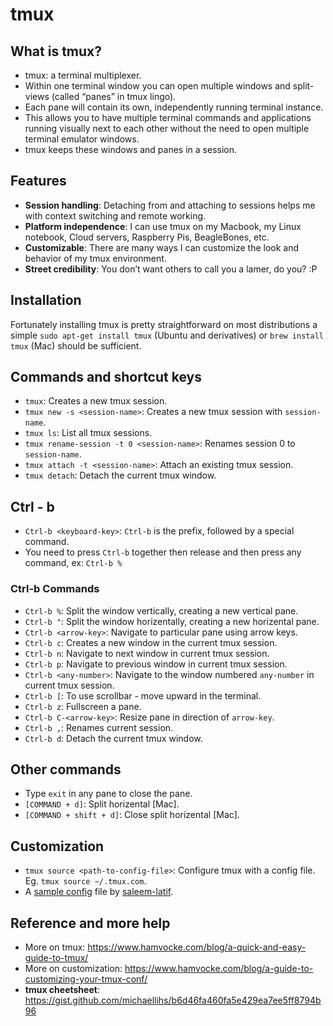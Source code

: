 # tmux

## What is tmux?

- tmux: a terminal multiplexer.
- Within one terminal window you can open multiple windows and split-views (called “panes” in tmux lingo).
- Each pane will contain its own, independently running terminal instance. 
- This allows you to have multiple terminal commands and applications running visually next to each other without the need to open multiple terminal emulator windows.
- tmux keeps these windows and panes in a session.

## Features

- **Session handling**: Detaching from and attaching to sessions helps me with context switching and remote working.
- **Platform independence**: I can use tmux on my Macbook, my Linux notebook, Cloud servers, Raspberry Pis, BeagleBones, etc.
- **Customizable**: There are many ways I can customize the look and behavior of my tmux environment.
- **Street credibility**: You don’t want others to call you a lamer, do you? :P


## Installation

Fortunately installing tmux is pretty straightforward on most distributions 
a simple `sudo apt-get install tmux` (Ubuntu and derivatives) or `brew install tmux` (Mac) should be sufficient.

## Commands and shortcut keys

- `tmux`: Creates a new tmux session.
- `tmux new -s <session-name>`: Creates a new tmux session with `session-name`.
- `tmux ls`: List all tmux sessions.
- `tmux rename-session -t 0 <session-name>`: Renames session 0 to `session-name`.
- `tmux attach -t <session-name>`: Attach an existing tmux session.
- `tmux detach`: Detach the current tmux window.

## Ctrl - b

- `Ctrl-b <keyboard-key>`: `Ctrl-b` is the prefix, followed by a special command.
- You need to press `Ctrl-b` together then release and then press any command, ex: `Ctrl-b %`

### Ctrl-b Commands 

- `Ctrl-b %`: Split the window vertically, creating a new vertical pane.
- `Ctrl-b "`: Split the window horizentally, creating a new horizental pane. 
- `Ctrl-b <arrow-key>`: Navigate to particular pane using arrow keys.
- `Ctrl-b c`: Creates a new window in the current tmux session.
- `Ctrl-b n`: Navigate to next window in current tmux session.
- `Ctrl-b p`: Navigate to previous window in current tmux session.
- `Ctrl-b <any-number>`: Navigate to the window numbered `any-number` in current tmux session.
- `Ctrl-b [`: To use scrollbar - move upward in the terminal.
- `Ctrl-b z`: Fullscreen a pane.
- `Ctrl-b C-<arrow-key>`: Resize pane in direction of `arrow-key`.
- `Ctrl-b ,`: Renames current session.
- `Ctrl-b d`: Detach the current tmux window.
  
## Other commands
- Type `exit` in any pane to close the pane.
- `[COMMAND + d]`: Split horizental [Mac].
- `[COMMAND + shift + d]`: Close split horizental [Mac].
  

## Customization

- `tmux source <path-to-config-file>`: Configure tmux with a config file. Eg. `tmux source ~/.tmux.com`.
- A [sample config](https://gist.github.com/saleem-latif/3d819db15ce929da05082c4ba1f199f2) file by [saleem-latif](github.com/saleem-latif).


## Reference and more help

- More on tmux: https://www.hamvocke.com/blog/a-quick-and-easy-guide-to-tmux/
- More on customization: https://www.hamvocke.com/blog/a-guide-to-customizing-your-tmux-conf/
- **tmux cheetsheet**: https://gist.github.com/michaellihs/b6d46fa460fa5e429ea7ee5ff8794b96

